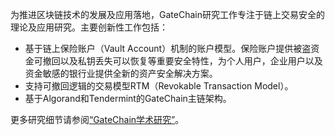 
为推进区块链技术的发展及应用落地，GateChain研究工作专注于链上交易安全的理论及应用研究。主要创新性工作包括：

* 基于链上保险账户（Vault Account）机制的账户模型。保险账户提供被盗资金可撤回以及私钥丢失可以恢复等重要安全特性，为个人用户，企业用户以及资金敏感的银行业提供全新的资产安全解决方案。
* 支持可撤回逻辑的交易模型RTM（Revokable Transaction Model）。
* 基于Algorand和Tendermint的GateChain主链架构。

更多研究细节请参阅[“GateChain学术研究”](../gatechain/gatechain-research.md)。


